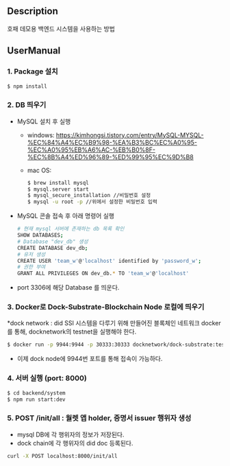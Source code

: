 ## Description

호패 데모용 백엔드 시스템을 사용하는 방법

## UserManual

### 1. Package 설치

```bash
$ npm install
```

### 2. DB 띄우기

- MySQL 설치 후 실행

  - windows: https://kimhongsi.tistory.com/entry/MySQL-MYSQL-%EC%84%A4%EC%B9%98-%EA%B3%BC%EC%A0%95-%EC%A0%95%EB%A6%AC-%EB%B0%8F-%EC%8B%A4%ED%96%89-%ED%99%95%EC%9D%B8
  - mac OS:

    ```bash
    $ brew install mysql
    $ mysql.server start
    $ mysql_secure_installation //비밀번호 설정
    $ mysql -u root -p //위에서 설정한 비밀번호 입력

    ```

- MySQL 콘솔 접속 후 아래 명령어 실행

  ```bash
  # 현재 mysql 서버에 존재하는 db 목록 확인
  SHOW DATABASES;
  # Database "dev_db" 생성
  CREATE DATABASE dev_db;
  # 유저 생성
  CREATE USER 'team_w'@'localhost' identified by 'password_w';
  # 권한 부여
  GRANT ALL PRIVILEGES ON dev_db.* TO 'team_w'@'localhost'
  ```

- port 3306에 해당 Database 를 띄운다.

### 3. Docker로 Dock-Substrate-Blockchain Node 로컬에 띄우기

\*dock network : did SSI 시스템을 다루기 위해 만들어진 블록체인 네트워크
docker를 통해, docknetwork의 testnet을 실행해야 한다.

```bash
$ docker run -p 9944:9944 -p 30333:30333 docknetwork/dock-substrate:testnet --dev --ws-external --enable-offchain-indexing=true
```

- 이제 dock node에 9944번 포트를 통해 접속이 가능하다.

### 4. 서버 실행 (port: 8000)

```bash
$ cd backend/system
$ npm run start:dev
```

### 5. POST /init/all : 월렛 앱 holder, 증명서 issuer 행위자 생성

- mysql DB에 각 행위자의 정보가 저장된다.
- dock chain에 각 행위자의 did doc 등록된다.

```bash
curl -X POST localhost:8000/init/all
```
